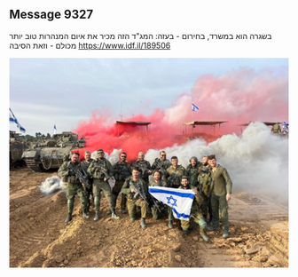 ## Message 9327

בשגרה הוא במשרד, בחירום - בעזה: 
המג"ד הזה מכיר את איום המנהרות טוב יותר מכולם - וזאת הסיבה
https://www.idf.il/189506

![Photo](./9327/9327_photo.jpg)
